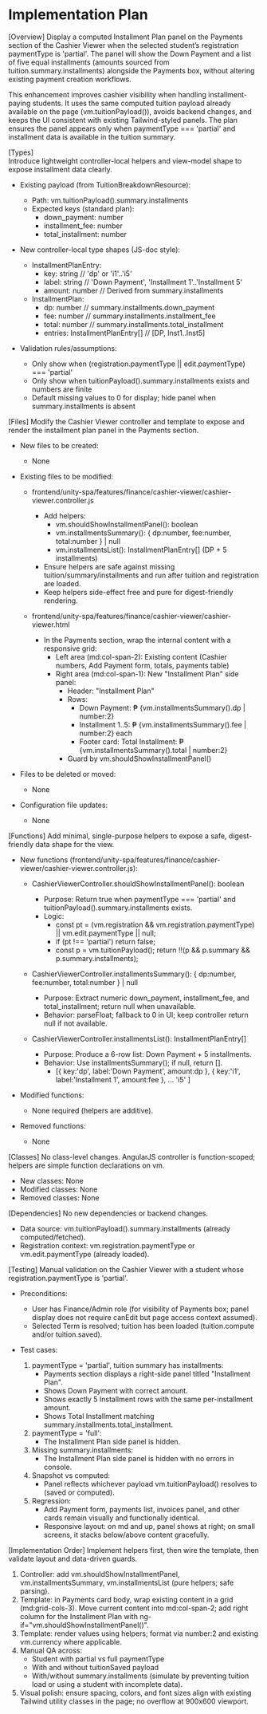 # Implementation Plan

[Overview]
Display a computed Installment Plan panel on the Payments section of the Cashier Viewer when the selected student’s registration paymentType is 'partial'. The panel will show the Down Payment and a list of five equal installments (amounts sourced from tuition.summary.installments) alongside the Payments box, without altering existing payment creation workflows.

This enhancement improves cashier visibility when handling installment-paying students. It uses the same computed tuition payload already available on the page (vm.tuitionPayload()), avoids backend changes, and keeps the UI consistent with existing Tailwind-styled panels. The plan ensures the panel appears only when paymentType === 'partial' and installment data is available in the tuition summary.

[Types]  
Introduce lightweight controller-local helpers and view-model shape to expose installment data clearly.

- Existing payload (from TuitionBreakdownResource):
  - Path: vm.tuitionPayload().summary.installments
  - Expected keys (standard plan):
    - down_payment: number
    - installment_fee: number
    - total_installment: number

- New controller-local type shapes (JS-doc style):
  - InstallmentPlanEntry:
    - key: string               // 'dp' or 'i1'..'i5'
    - label: string             // 'Down Payment', 'Installment 1'..'Installment 5'
    - amount: number            // Derived from summary.installments
  - InstallmentPlan:
    - dp: number                // summary.installments.down_payment
    - fee: number               // summary.installments.installment_fee
    - total: number             // summary.installments.total_installment
    - entries: InstallmentPlanEntry[]  // [DP, Inst1..Inst5]

- Validation rules/assumptions:
  - Only show when (registration.paymentType || edit.paymentType) === 'partial'
  - Only show when tuitionPayload().summary.installments exists and numbers are finite
  - Default missing values to 0 for display; hide panel when summary.installments is absent

[Files]
Modify the Cashier Viewer controller and template to expose and render the installment plan panel in the Payments section.

- New files to be created:
  - None

- Existing files to be modified:
  - frontend/unity-spa/features/finance/cashier-viewer/cashier-viewer.controller.js
    - Add helpers:
      - vm.shouldShowInstallmentPanel(): boolean
      - vm.installmentsSummary(): { dp:number, fee:number, total:number } | null
      - vm.installmentsList(): InstallmentPlanEntry[] (DP + 5 installments)
    - Ensure helpers are safe against missing tuition/summary/installments and run after tuition and registration are loaded.
    - Keep helpers side-effect free and pure for digest-friendly rendering.

  - frontend/unity-spa/features/finance/cashier-viewer/cashier-viewer.html
    - In the Payments section, wrap the internal content with a responsive grid:
      - Left area (md:col-span-2): Existing content (Cashier numbers, Add Payment form, totals, payments table)
      - Right area (md:col-span-1): New "Installment Plan" side panel:
        - Header: "Installment Plan"
        - Rows:
          - Down Payment: ₱ {vm.installmentsSummary().dp | number:2}
          - Installment 1..5: ₱ {vm.installmentsSummary().fee | number:2} each
          - Footer card: Total Installment: ₱ {vm.installmentsSummary().total | number:2}
        - Guard by vm.shouldShowInstallmentPanel()

- Files to be deleted or moved:
  - None

- Configuration file updates:
  - None

[Functions]
Add minimal, single-purpose helpers to expose a safe, digest-friendly data shape for the view.

- New functions (frontend/unity-spa/features/finance/cashier-viewer/cashier-viewer.controller.js):
  - CashierViewerController.shouldShowInstallmentPanel(): boolean
    - Purpose: Return true when paymentType === 'partial' and tuitionPayload().summary.installments exists.
    - Logic:
      - const pt = (vm.registration && vm.registration.paymentType) || vm.edit.paymentType || null;
      - if (pt !== 'partial') return false;
      - const p = vm.tuitionPayload(); return !!(p && p.summary && p.summary.installments);

  - CashierViewerController.installmentsSummary(): { dp:number, fee:number, total:number } | null
    - Purpose: Extract numeric down_payment, installment_fee, and total_installment; return null when unavailable.
    - Behavior: parseFloat; fallback to 0 in UI; keep controller return null if not available.

  - CashierViewerController.installmentsList(): InstallmentPlanEntry[]
    - Purpose: Produce a 6-row list: Down Payment + 5 installments.
    - Behavior: Use installmentsSummary(); if null, return [].
      - [{ key:'dp', label:'Down Payment', amount:dp },
         { key:'i1', label:'Installment 1', amount:fee }, ... 'i5' ]

- Modified functions:
  - None required (helpers are additive).

- Removed functions:
  - None

[Classes]
No class-level changes. AngularJS controller is function-scoped; helpers are simple function declarations on vm.

- New classes: None
- Modified classes: None
- Removed classes: None

[Dependencies]
No new dependencies or backend changes.

- Data source: vm.tuitionPayload().summary.installments (already computed/fetched).
- Registration context: vm.registration.paymentType or vm.edit.paymentType (already loaded).

[Testing]
Manual validation on the Cashier Viewer with a student whose registration.paymentType is 'partial'.

- Preconditions:
  - User has Finance/Admin role (for visibility of Payments box; panel display does not require canEdit but page access context assumed).
  - Selected Term is resolved; tuition has been loaded (tuition.compute and/or tuition.saved).

- Test cases:
  1) paymentType = 'partial', tuition summary has installments:
     - Payments section displays a right-side panel titled "Installment Plan".
     - Shows Down Payment with correct amount.
     - Shows exactly 5 Installment rows with the same per-installment amount.
     - Shows Total Installment matching summary.installments.total_installment.
  2) paymentType = 'full':
     - The Installment Plan side panel is hidden.
  3) Missing summary.installments:
     - The Installment Plan side panel is hidden with no errors in console.
  4) Snapshot vs computed:
     - Panel reflects whichever payload vm.tuitionPayload() resolves to (saved or computed).
  5) Regression:
     - Add Payment form, payments list, invoices panel, and other cards remain visually and functionally identical.
     - Responsive layout: on md and up, panel shows at right; on small screens, it stacks below/above content gracefully.

[Implementation Order]
Implement helpers first, then wire the template, then validate layout and data-driven guards.

1. Controller: add vm.shouldShowInstallmentPanel, vm.installmentsSummary, vm.installmentsList (pure helpers; safe parsing).
2. Template: in Payments card body, wrap existing content in a grid (md:grid-cols-3). Move current content into md:col-span-2; add right column for the Installment Plan with ng-if="vm.shouldShowInstallmentPanel()".
3. Template: render values using helpers; format via number:2 and existing vm.currency where applicable.
4. Manual QA across:
   - Student with partial vs full paymentType
   - With and without tuitionSaved payload
   - With/without summary.installments (simulate by preventing tuition load or using a student with incomplete data).
5. Visual polish: ensure spacing, colors, and font sizes align with existing Tailwind utility classes in the page; no overflow at 900x600 viewport.
